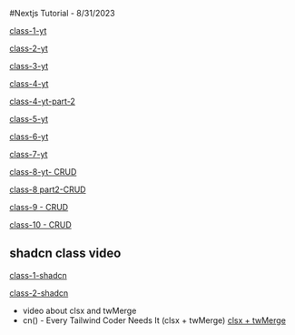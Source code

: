 #Nextjs Tutorial - 8/31/2023

[class-1-yt](https://youtu.be/uF9ulchK3jI)

[class-2-yt](https://youtu.be/1882WzoOh54)

[class-3-yt](https://youtu.be/RInI7WvseZM)

[class-4-yt](https://youtu.be/LGVC0l4NQBQ)

[class-4-yt-part-2](https://youtu.be/1AX8c1HvYkk)

[class-5-yt](https://youtu.be/uYH73D9mXkc)

[class-6-yt](https://youtu.be/mGxVsbpjtrc)

[class-7-yt](https://youtu.be/VsrG8iYpHLY)

[class-8-yt- CRUD](https://youtu.be/ISEW4lbMDZw)

[class-8 part2-CRUD](https://youtu.be/jYIW03wE7ic)

[class-9 - CRUD](https://youtu.be/BlL5kqjD-ss)

[class-10 - CRUD](https://youtu.be/f_F9jzgK7mQ)

## shadcn class video

[class-1-shadcn](https://youtu.be/5euJdqpK9_o)

[class-2-shadcn](https://youtu.be/IzZ2UhJVMZU)

- video about clsx and twMerge
- cn() - Every Tailwind Coder Needs It (clsx + twMerge)
  [clsx + twMerge](https://www.youtube.com/watch?v=re2JFITR7TI)
